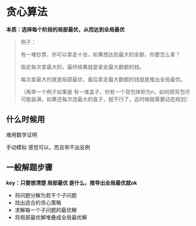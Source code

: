 # 贪心算法

**本质：选择每个阶段的局部最优，从而达到全局最优**

> 例子：
>
> 有一堆钞票，你可以拿走十张，如果想达到最大的金额，你要怎么拿？
>
> 指定每次拿最大的，最终结果就是拿走最大数额的钱。
>
> 每次拿最大的就是局部最优，最后拿走最大数额的钱就是推出全局最优。
>
> （再举一个例子如果是 有一堆盒子，你有一个背包体积为n，如何把背包尽可能装满，如果还每次选最大的盒子，就不行了。这时候就需要动态规划）

## 什么时候用

难用数学证明

手动模拟 感觉可以，而且举不出反例

## 一般解题步骤

**key：只要想清楚 局部最优 是什么，推导出全局最优就ok**

- 将问题分解为若干个子问题
- 找出适合的贪心策略
- 求解每一个子问题的最优解
- 将局部最优解堆叠成全局最优解